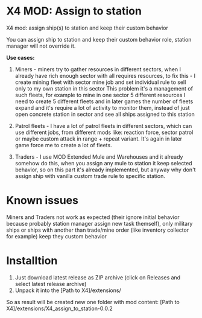 # X4 MOD: Assign to station
X4 mod: assign ship(s) to station and keep their custom behavior

You can assign ship to station and keep their custom behavior role, station manager will not override it. 

**Use cases:**
1. Miners - miners try to gather resources in different sectors, when I already have rich enough sector with all requires resources, to fix this - I create mining fleet with sector mine job and set individual rule to sell only to my own station in this sector
This problem it's a management of such fleets, for example to mine in one sector 5 different resources I need to create 5 different fleets and in later games the number of fleets expand and it's require a lot of activity to monitor them, instead of just open concrete station in sector and see all ships assigned to this station

1. Patrol fleets - I have a lot of patrol fleets in different sectors, which can use different jobs, from different mods like: reaction force, sector patrol or maybe custom attack in range + repeat variant. It's again in later game force me to create a lot of fleets.

1. Traders - I use MOD Extended Mule and Warehouses and it already somehow do this, when you assign any mule to station it keep selected behavior, so on this part it's already implemented, but anyway why don't assign ship with vanilla custom trade rule to specific station.

# Known issues
Miners and Traders not work as expected (their ignore initial behavior because probably station manager assign new task themself), only military ships or ships with another than trade/mine order (like inventory collector for example) keep they custom behavior

# Installtion
1) Just download latest release as ZIP archive (click on Releases and select latest release archive)
2) Unpack it into the [Path to X4]/extensions/ 

So as result will be created new one folder with mod content: [Path to X4]/extensions/X4_assign_to_station-0.0.2

